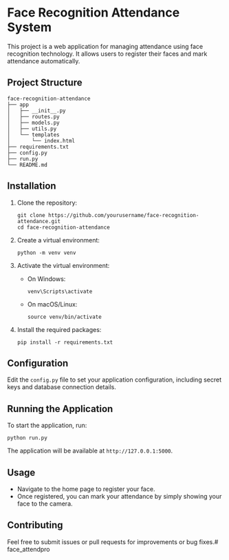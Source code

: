# Face Recognition Attendance System

This project is a web application for managing attendance using face recognition technology. It allows users to register their faces and mark attendance automatically.

## Project Structure

```
face-recognition-attendance
├── app
│   ├── __init__.py
│   ├── routes.py
│   ├── models.py
│   ├── utils.py
│   └── templates
│       └── index.html
├── requirements.txt
├── config.py
├── run.py
└── README.md
```

## Installation

1. Clone the repository:
   ```
   git clone https://github.com/yourusername/face-recognition-attendance.git
   cd face-recognition-attendance
   ```

2. Create a virtual environment:
   ```
   python -m venv venv
   ```

3. Activate the virtual environment:
   - On Windows:
     ```
     venv\Scripts\activate
     ```
   - On macOS/Linux:
     ```
     source venv/bin/activate
     ```

4. Install the required packages:
   ```
   pip install -r requirements.txt
   ```

## Configuration

Edit the `config.py` file to set your application configuration, including secret keys and database connection details.

## Running the Application

To start the application, run:
```
python run.py
```

The application will be available at `http://127.0.0.1:5000`.

## Usage

- Navigate to the home page to register your face.
- Once registered, you can mark your attendance by simply showing your face to the camera.

## Contributing

Feel free to submit issues or pull requests for improvements or bug fixes.#   f a c e _ a t t e n d p r o  
 